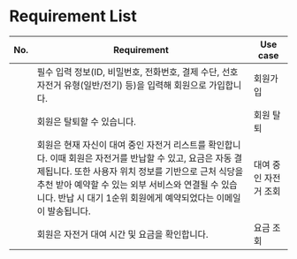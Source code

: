 # Requirement List

| No. | Requirement                                                                                                                                                                                                                                                                                 | Use case              |
| --- | ------------------------------------------------------------------------------------------------------------------------------------------------------------------------------------------------------------------------------------------------------------------------------------------- | --------------------- |
|     | 필수 입력 정보(ID, 비밀번호, 전화번호, 결제 수단, 선호 자전거 유형(일반/전기) 등)을 입력해 회원으로 가입합니다.                                                                                                                                                                             | 회원가입              |
|     | 회원은 탈퇴할 수 있습니다.                                                                                                                                                                                                                                                                  | 회원 탈퇴             |
|     | 회원은 현재 자신이 대여 중인 자전거 리스트를 확인합니다. 이때 회원은 자전거를 반납할 수 있고, 요금은 자동 결제됩니다. 또한 사용자 위치 정보를 기반으로 근처 식당을 추천 받아 예약할 수 있는 외부 서비스와 연결될 수 있습니다. 반납 시 대기 1순위 회원에게 예약되었다는 이메일이 발송됩니다. | 대여 중인 자전거 조회 |
|     | 회원은 자전거 대여 시간 및 요금을 확인합니다.                                                                                                                                                                                                                                               | 요금 조회             |
